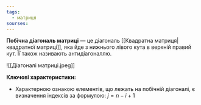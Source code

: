 ```yaml
---
tags:
  - матриця
sourses:
---
```

**Побічна діагональ матриці** — це діагональ [[Квадратна матриця|квадратної матриці]], яка йде з нижнього лівого кута в верхній правий кут. Її також називають антидіагоналлю.


![[Діагоналі матриці.jpeg]]

**Ключові характеристики:**
- Характерною ознакою елементів, що лежать на побічній діагоналі, є визначення індексів за формулою: $j=n−i+1$

